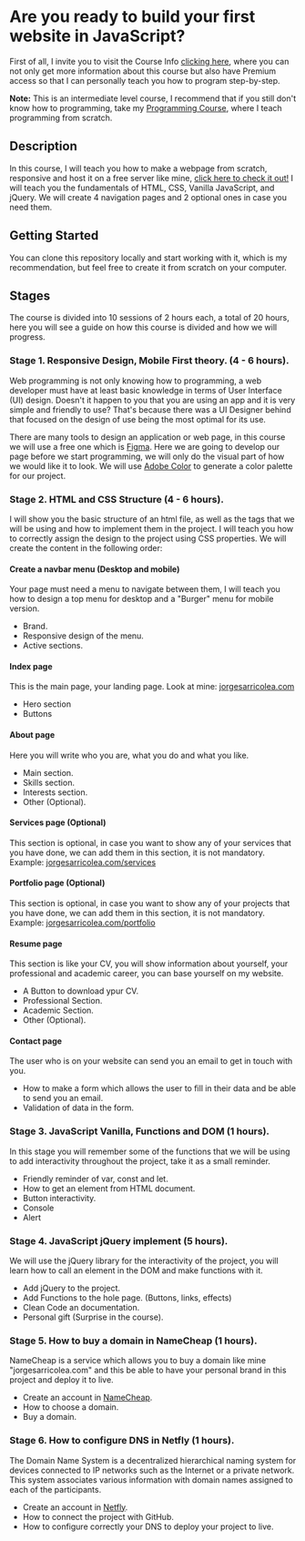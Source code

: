 # Are you ready to build your first website in JavaScript?
First of all, I invite you to visit the Course Info [clicking here](https://discord.com/channels/1084144643966517249/1088861350832394434/1100873039073263716), where you can not only get more information about this course but also have Premium access so that I can personally teach you how to program step-by-step.

**Note:** This is an intermediate level course, I recommend that if you still don't know how to programming, take my [Programming Course](https://github.com/JorgeSarricolea/Programming-Course), where I teach programming from scratch.

## Description
In this course, I will teach you how to make a webpage from scratch, responsive and host it on a free server like mine, [click here to check it out!](https://jogesarricolea.com) I will teach you the fundamentals of HTML, CSS, Vanilla JavaScript, and jQuery. We will create 4 navigation pages and 2 optional ones in case you need them.

## Getting Started
You can clone this repository locally and start working with it, which is my recommendation, but feel free to create it from scratch on your computer.

## Stages
The course is divided into 10 sessions of 2 hours each, a total of 20 hours, here you will see a guide on how this course is divided and how we will progress.

### Stage 1. Responsive Design, Mobile First theory. (4 - 6 hours).
Web programming is not only knowing how to programming, a web developer must have at least basic knowledge in terms of User Interface (UI) design. Doesn't it happen to you that you are using an app and it is very simple and friendly to use? That's because there was a UI Designer behind that focused on the design of use being the most optimal for its use.

There are many tools to design an application or web page, in this course we will use a free one which is [Figma](https://www.figma.com). Here we are going to develop our page before we start programming, we will only do the visual part of how we would like it to look. We will use [Adobe Color](https://color.adobe.com/es/create/color-wheel) to generate a color palette for our project.

### Stage 2. HTML and CSS Structure (4 - 6 hours).
I will show you the basic structure of an html file, as well as the tags that we will be using and how to implement them in the project. I will teach you how to correctly assign the design to the project using CSS properties. We will create the content in the following order:

#### Create a navbar menu (Desktop and mobile)
Your page must need a menu to navigate between them, I will teach you how to design a top menu for desktop and a "Burger" menu for mobile version. 

- Brand.
- Responsive design of the menu.
- Active sections.

#### Index page
This is the main page, your landing page. Look at mine: [jorgesarricolea.com](https://jorgesarricolea.com)

- Hero section
- Buttons

#### About page
Here you will write who you are, what you do and what you like.

- Main section.
- Skills section.
- Interests section.
- Other (Optional).

#### Services page (Optional)
This section is optional, in case you want to show any of your services that you have done, we can add them in this section, it is not mandatory. Example: [jorgesarricolea.com/services](https://jorgesarricolea.com/services)

#### Portfolio page (Optional)
This section is optional, in case you want to show any of your projects that you have done, we can add them in this section, it is not mandatory. Example: [jorgesarricolea.com/portfolio](https://jorgesarricolea.com/portfolio)

#### Resume page
This section is like your CV, you will show information about yourself, your professional and academic career, you can base yourself on my website.

- A Button to download ypur CV.
- Professional Section.
- Academic Section.
- Other (Optional).

#### Contact page
The user who is on your website can send you an email to get in touch with you.

- How to make a form which allows the user to fill in their data and be able to send you an email.
- Validation of data in the form.

### Stage 3. JavaScript Vanilla, Functions and DOM (1 hours).
In this stage you will remember some of the functions that we will be using to add interactivity throughout the project, take it as a small reminder.

- Friendly reminder of var, const and let.
- How to get an element from HTML document.
- Button interactivity.
- Console
- Alert

### Stage 4. JavaScript jQuery implement (5 hours).
We will use the jQuery library for the interactivity of the project, you will learn how to call an element in the DOM and make functions with it.

- Add jQuery to the project.
- Add Functions to the hole page. (Buttons, links, effects)
- Clean Code an documentation.
- Personal gift (Surprise in the course).

### Stage 5. How to buy a domain in NameCheap (1 hours).
NameCheap is a service which allows you to buy a domain like mine "jorgesarricolea.com" and this be able to have your personal brand in this project and deploy it to live.

- Create an account in [NameCheap](https://www.namecheap.com).
- How to choose a domain.
- Buy a domain.

### Stage 6. How to configure DNS in Netfly (1 hours).
The Domain Name System is a decentralized hierarchical naming system for devices connected to IP networks such as the Internet or a private network. This system associates various information with domain names assigned to each of the participants.

- Create an account in [Netfly](https://app.netlify.com).
- How to connect the project with GitHub.
- How to configure correctly your DNS to deploy your project to live.
